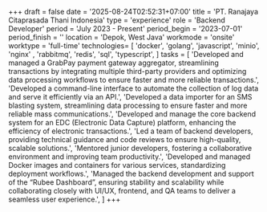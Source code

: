 +++
draft = false
date = '2025-08-24T02:52:31+07:00'
title = 'PT. Ranajaya Citaprasada Thani Indonesia'
type = 'experience'
role = 'Backend Developer'
period = 'July 2023 - Present'
period_begin = '2023-07-01'
period_finish = ''
location = 'Depok, West Java'
workmode = 'onsite'
worktype = 'full-time'
technologies= [
  'docker',
  'golang',
  'javascript',
  'minio',
  'nginx' ,
  'rabbitmq',
  'redis',
  'sql',
  'typescript',
]
tasks = [
  'Developed and managed a GrabPay payment gateway aggregator, streamlining transactions by integrating multiple third-party providers and optimizing data processing workflows to ensure faster and more reliable transactions.',
  'Developed a command-line interface to automate the collection of log data and serve it efficiently via an API.',
  'Developed a data importer for an SMS blasting system, streamlining data processing to ensure faster and more reliable mass communications.',
  'Developed and manage the core backend system for an EDC (Electronic Data Capture) platform, enhancing the efficiency of electronic transactions.',
  'Led a team of backend developers, providing technical guidance and code reviews to ensure high-quality, scalable solutions.',
  'Mentored junior developers, fostering a collaborative environment and improving team productivity.',
  'Developed and managed Docker images and containers for various services, standardizing deployment workflows.',
  'Managed the backend development and support of the “Rubee Dashboard”, ensuring stability and scalability while collaborating closely with UI/UX, frontend, and QA teams to deliver a seamless user experience.',
]
+++
